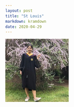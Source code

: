 ```yaml
---
layout: post
title: "St Louis"
markdown: kramdown
date: 2020-04-29
---
```


<img  class="img-avatar" alt="Zhimin Sun" src="/img/zhimin-flower-200px.jpg">